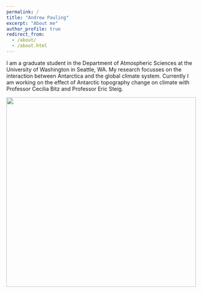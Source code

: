 ```yaml
---
permalink: /
title: "Andrew Pauling"
excerpt: "About me"
author_profile: true
redirect_from: 
  - /about/
  - /about.html
---
```


I am a graduate student in the Department of Atmospheric Sciences at the University of Washington in Seattle, WA. My research focusses on the interaction between Antarctica and the global climate system. Currently I am working on the effect of Antarctic topography change on climate with Professor Cecilia Bitz and Professor Eric Steig.

<img src="https://github.com/andrewpauling/andrewpauling.github.io/images/GRaM_T_sfc_ctrltopo_movie.gif" width="500"/>

